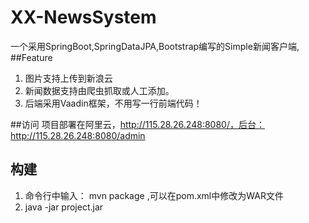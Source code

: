 # XX-NewsSystem
一个采用SpringBoot,SpringDataJPA,Bootstrap编写的Simple新闻客户端,
##Feature
1.  图片支持上传到新浪云
2.  新闻数据支持由爬虫抓取或人工添加。
3.  后端采用Vaadin框架，不用写一行前端代码！

##访问
项目部署在阿里云，http://115.28.26.248:8080/，后台：http://115.28.26.248:8080/admin

## 构建
1.  命令行中输入： mvn package ,可以在pom.xml中修改为WAR文件
2.  java -jar project.jar
